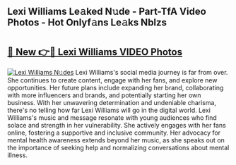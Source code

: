 ## Lexi Williams Le𝚊ked N𝚞de - Part-TfA Video Photos - Hot Onlyf𝚊ns Le𝚊ks Nblzs

# <h2><a href="http://ab83164.deff.icu/?id=Lexi+Williams">🔗 New 👉🔴 Lexi Williams VIDEO Photos</a></h2>

[![Lexi Williams N𝚞des](https://i.imgur.com/rIISA9y.gif)](http://ab83164.deff.icu/?id=Lexi+Williams)
Lexi Williams's social media journey is far from over. She continues to create content, engage with her fans, and explore new opportunities. Her future plans include expanding her brand, collaborating with more influencers and brands, and potentially starting her own business. With her unwavering determination and undeniable charisma, there's no telling how far Lexi Williams will go in the digital world. Lexi Williams's music and message resonate with young audiences who find solace and strength in her vulnerability. She actively engages with her fans online, fostering a supportive and inclusive community. Her advocacy for mental health awareness extends beyond her music, as she speaks out on the importance of seeking help and normalizing conversations about mental illness.
